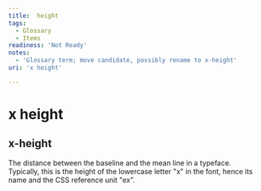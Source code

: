 ```yaml
---
title:  height
tags:
  - Glossary
  - Items
readiness: 'Not Ready'
notes:
  - 'Glossary term; move candidate, possibly rename to x-height'
uri: 'x height'

---
```

# x height

## x-height

The distance between the baseline and the mean line in a typeface. Typically, this is the height of the lowercase letter "x" in the font, hence its name and the CSS reference unit "ex".

